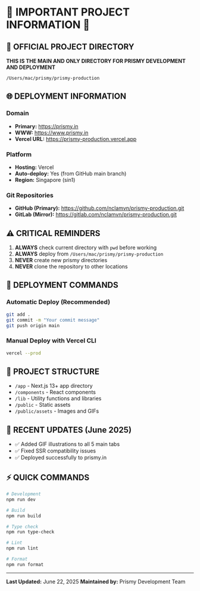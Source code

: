 # 🚨 IMPORTANT PROJECT INFORMATION 🚨

## 📁 OFFICIAL PROJECT DIRECTORY

**THIS IS THE MAIN AND ONLY DIRECTORY FOR PRISMY DEVELOPMENT AND DEPLOYMENT**

```
/Users/mac/prismy/prismy-production
```

## 🌐 DEPLOYMENT INFORMATION

### Domain

- **Primary:** https://prismy.in
- **WWW:** https://www.prismy.in
- **Vercel URL:** https://prismy-production.vercel.app

### Platform

- **Hosting:** Vercel
- **Auto-deploy:** Yes (from GitHub main branch)
- **Region:** Singapore (sin1)

### Git Repositories

- **GitHub (Primary):** https://github.com/nclamvn/prismy-production.git
- **GitLab (Mirror):** https://gitlab.com/nclamvn/prismy-production.git

## ⚠️ CRITICAL REMINDERS

1. **ALWAYS** check current directory with `pwd` before working
2. **ALWAYS** deploy from `/Users/mac/prismy/prismy-production`
3. **NEVER** create new prismy directories
4. **NEVER** clone the repository to other locations

## 🚀 DEPLOYMENT COMMANDS

### Automatic Deploy (Recommended)

```bash
git add .
git commit -m "Your commit message"
git push origin main
```

### Manual Deploy with Vercel CLI

```bash
vercel --prod
```

## 📝 PROJECT STRUCTURE

- `/app` - Next.js 13+ app directory
- `/components` - React components
- `/lib` - Utility functions and libraries
- `/public` - Static assets
- `/public/assets` - Images and GIFs

## 🎨 RECENT UPDATES (June 2025)

- ✅ Added GIF illustrations to all 5 main tabs
- ✅ Fixed SSR compatibility issues
- ✅ Deployed successfully to prismy.in

## ⚡ QUICK COMMANDS

```bash
# Development
npm run dev

# Build
npm run build

# Type check
npm run type-check

# Lint
npm run lint

# Format
npm run format
```

---

**Last Updated:** June 22, 2025
**Maintained by:** Prismy Development Team
